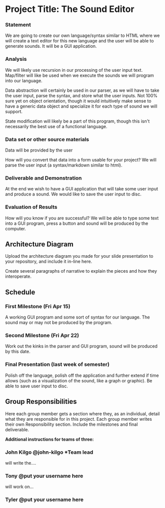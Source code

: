 # Project Title: The Sound Editor

### Statement
We are going to create our own language/syntax similar to HTML where we will create a text editor for this new language and the user will be able to generate sounds. It will be a GUI application.

### Analysis
We will likely use recursion in our processing of the user input text. Map/filter will like be used when we execute the sounds we will program into our language.

Data abstraction will certainly be used in our parser, as we will have to take the user input, parse the syntax, and store what the user inputs. Not 100% sure yet on object orientation, though it would intuitively make sense to have a generic data object and specialize it for each type of sound we will support.

State modification will likely be a part of this program, though this isn't necessarily the best use of a functional language.

### Data set or other source materials
Data will be provided by the user

How will you convert that data into a form usable for your project? 
We will parse the user input (a syntax/markdown similar to html).

### Deliverable and Demonstration
At the end we wish to have a GUI application that will take some user input and produce a sound. We would like to save the user input to disc.

### Evaluation of Results
How will you know if you are successful? 
We will be able to type some text into a GUI program, press a button and sound will be produced by the computer.

## Architecture Diagram
Upload the architecture diagram you made for your slide presentation to your repository, and include it in-line here.

Create several paragraphs of narrative to explain the pieces and how they interoperate.

## Schedule

### First Milestone (Fri Apr 15)
A working GUI program and some sort of syntax for our language. The sound may or may not be produced by the program.

### Second Milestone (Fri Apr 22)
Work out the kinks in the parser and GUI program, sound will be produced by this date.

### Final Presentation (last week of semester)
Polish off the language, polish off the application and further extend if time allows (such as a visualization of the sound, like a graph or graphic). Be able to save user input to disc.

## Group Responsibilities
Here each group member gets a section where they, as an individual, detail what they are responsible for in this project. Each group member writes their own Responsibility section. Include the milestones and final deliverable.

**Additional instructions for teams of three:** 

### John Kilgo @john-kilgo *Team lead
will write the....

### Tony @put your username here
will work on...

### Tyler @put your username here 
